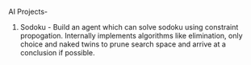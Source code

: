 AI Projects-

1. Sodoku - Build an agent which can solve sodoku using constraint propogation. Internally implements algorithms like elimination, only choice and naked twins to prune search space and arrive at a conclusion if possible.
